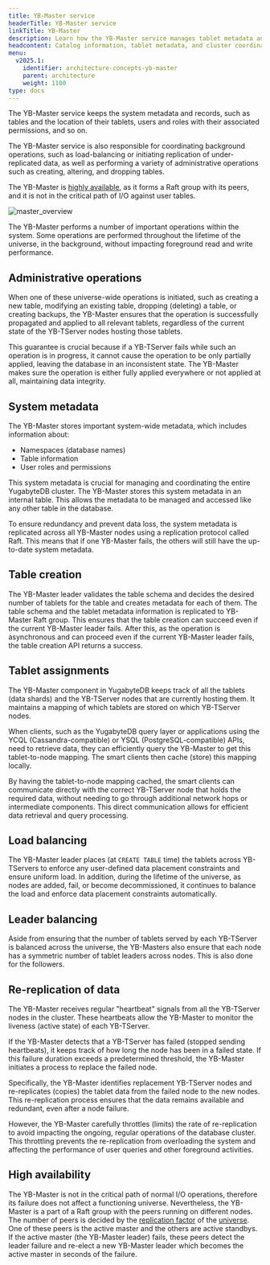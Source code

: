 ```yaml
---
title: YB-Master service
headerTitle: YB-Master service
linkTitle: YB-Master
description: Learn how the YB-Master service manages tablet metadata and coordinates cluster configuration changes.
headcontent: Catalog information, tablet metadata, and cluster coordination
menu:
  v2025.1:
    identifier: architecture-concepts-yb-master
    parent: architecture
    weight: 1100
type: docs
---
```


The YB-Master service keeps the system metadata and records, such as tables and the location of their tablets, users and roles with their associated permissions, and so on.

The YB-Master service is also responsible for coordinating background operations, such as load-balancing or initiating replication of under-replicated data, as well as performing a variety of administrative operations such as creating, altering, and dropping tables.

The YB-Master is [highly available](#high-availability), as it forms a Raft group with its peers, and it is not in the critical path of I/O against user tables.

![master_overview](/images/architecture/master_overview.png)

The YB-Master performs a number of important operations within the system. Some operations are performed throughout the lifetime of the universe, in the background, without impacting foreground read and write performance.

## Administrative operations

When one of these universe-wide operations is initiated, such as creating a new table, modifying an existing table, dropping (deleting) a table, or creating backups, the YB-Master ensures that the operation is successfully propagated and applied to all relevant tablets, regardless of the current state of the YB-TServer nodes hosting those tablets.

This guarantee is crucial because if a YB-TServer fails while such an operation is in progress, it cannot cause the operation to be only partially applied, leaving the database in an inconsistent state. The YB-Master makes sure the operation is either fully applied everywhere or not applied at all, maintaining data integrity.

## System metadata

The YB-Master stores important system-wide metadata, which includes information about:

- Namespaces (database names)
- Table information
- User roles and permissions

This system metadata is crucial for managing and coordinating the entire YugabyteDB cluster. The YB-Master stores this system metadata in an internal table. This allows the metadata to be managed and accessed like any other table in the database.

To ensure redundancy and prevent data loss, the system metadata is replicated across all YB-Master nodes using a replication protocol called Raft. This means that if one YB-Master fails, the others will still have the up-to-date system metadata.

## Table creation

The YB-Master leader validates the table schema and decides the desired number of tablets for the table and creates metadata for each of them. The table schema and the tablet metadata information is replicated to YB-Master Raft group. This ensures that the table creation can succeed even if the current YB-Master leader fails. After this, as the operation is asynchronous and can proceed even if the current YB-Master leader fails, the table creation API returns a success.

## Tablet assignments

The YB-Master component in YugabyteDB keeps track of all the tablets (data shards) and the YB-TServer nodes that are currently hosting them. It maintains a mapping of which tablets are stored on which YB-TServer nodes.

When clients, such as the YugabyteDB query layer or applications using the YCQL (Cassandra-compatible) or YSQL (PostgreSQL-compatible) APIs, need to retrieve data, they can efficiently query the YB-Master to get this tablet-to-node mapping. The smart clients then cache (store) this mapping locally.

By having the tablet-to-node mapping cached, the smart clients can communicate directly with the correct YB-TServer node that holds the required data, without needing to go through additional network hops or intermediate components. This direct communication allows for efficient data retrieval and query processing.

## Load balancing

The YB-Master leader places (at `CREATE TABLE` time) the tablets across YB-TServers to enforce any user-defined data placement constraints and ensure uniform load. In addition, during the lifetime of the universe, as nodes are added, fail, or become decommissioned, it continues to balance the load and enforce data placement constraints automatically.

## Leader balancing

Aside from ensuring that the number of tablets served by each YB-TServer is balanced across the universe, the YB-Masters also ensure that each node has a symmetric number of tablet leaders across nodes. This is also done for the followers.

## Re-replication of data

The YB-Master receives regular "heartbeat" signals from all the YB-TServer nodes in the cluster. These heartbeats allow the YB-Master to monitor the liveness (active state) of each YB-TServer.

If the YB-Master detects that a YB-TServer has failed (stopped sending heartbeats), it keeps track of how long the node has been in a failed state. If this failure duration exceeds a predetermined threshold, the YB-Master initiates a process to replace the failed node.

Specifically, the YB-Master identifies replacement YB-TServer nodes and re-replicates (copies) the tablet data from the failed node to the new nodes. This re-replication process ensures that the data remains available and redundant, even after a node failure.

However, the YB-Master carefully throttles (limits) the rate of re-replication to avoid impacting the ongoing, regular operations of the database cluster. This throttling prevents the re-replication from overloading the system and affecting the performance of user queries and other foreground activities.

## High availability

The YB-Master is not in the critical path of normal I/O operations, therefore its failure does not affect a functioning universe. Nevertheless, the YB-Master is a part of a Raft group with the peers running on different nodes. The number of peers is decided by the [replication factor](../key-concepts/#replication-factor-rf) of the [universe](../key-concepts/#universe). One of these peers is the active master and the others are active standbys. If the active master (the YB-Master leader) fails, these peers detect the leader failure and re-elect a new YB-Master leader which becomes the active master in seconds of the failure.

